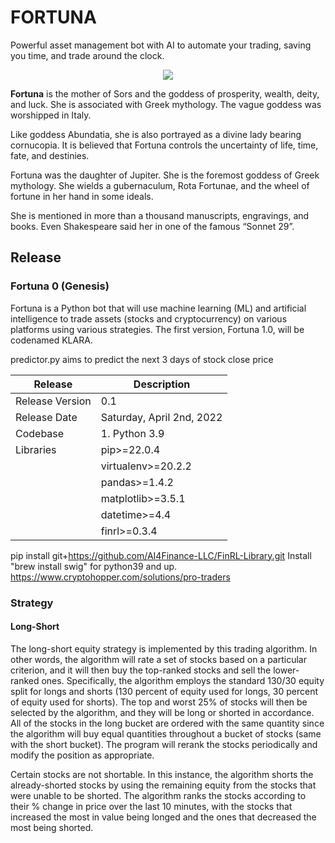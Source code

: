 # FORTUNA

Powerful asset management bot with AI to automate your trading, saving you time, and trade around the clock. 

<p align="center">
  <img src="/Users/mosqui/Projects/Python/fortuna/doc/Fortuna-engraving-Hans-Sebald-Beham-1541.webp"/>
</p>

**Fortuna** is the mother of Sors and the goddess of prosperity, wealth, deity, and luck. She is associated with Greek mythology. The vague goddess was worshipped in Italy.

Like goddess Abundatia, she is also portrayed as a divine lady bearing cornucopia. It is believed that Fortuna controls the uncertainty of life, time, fate, and destinies.

Fortuna was the daughter of Jupiter. She is the foremost goddess of Greek mythology. She wields a gubernaculum, Rota Fortunae, and the wheel of fortune in her hand in some ideals.

She is mentioned in more than a thousand manuscripts, engravings, and books.  Even Shakespeare said her in one of the famous “Sonnet 29”.

## Release

### Fortuna 0 (Genesis)

Fortuna is a Python bot that will use machine learning (ML) and artificial intelligence to trade assets (stocks and cryptocurrency) on various platforms using various strategies. The first version, Fortuna 1.0, will be codenamed KLARA. 

predictor.py aims to predict the next 3 days of stock close price

| Release | Description |
| --------------- | --------------------------------- |
| Release Version | 0.1 |
| Release Date | Saturday, April 2nd, 2022 |
| Codebase | 1. Python 3.9 |
| Libraries | pip>=22.0.4 |
| | virtualenv>=20.2.2 |
| | pandas>=1.4.2 |
| | matplotlib>=3.5.1 |
| | datetime>=4.4 |
| | finrl>=0.3.4 |

pip install git+https://github.com/AI4Finance-LLC/FinRL-Library.git
Install "brew install swig" for python39 and up.
https://www.cryptohopper.com/solutions/pro-traders


### Strategy

#### Long-Short

The long-short equity strategy is implemented by this trading algorithm. In other words, the algorithm will rate a set of stocks based on a particular criterion, and it will then buy the top-ranked stocks and sell the lower-ranked ones. Specifically, the algorithm employs the standard 130/30 equity split for longs and shorts (130 percent of equity used for longs, 30 percent of equity used for shorts). The top and worst 25% of stocks will then be selected by the algorithm, and they will be long or shorted in accordance. All of the stocks in the long bucket are ordered with the same quantity since the algorithm will buy equal quantities throughout a bucket of stocks (same with the short bucket). The program will rerank the stocks periodically and modify the position as appropriate.

Certain stocks are not shortable. In this instance, the algorithm shorts the already-shorted stocks by using the remaining equity from the stocks that were unable to be shorted. The algorithm ranks the stocks according to their % change in price over the last 10 minutes, with the stocks that increased the most in value being longed and the ones that decreased the most being shorted.
 